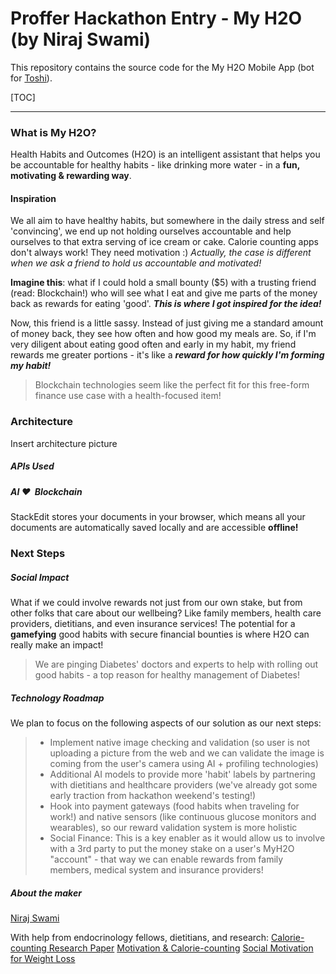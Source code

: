 Proffer Hackathon Entry - My H2O (by Niraj Swami)
===================

This repository contains the source code for the My H2O Mobile App (bot for [Toshi](https://toshi.org "Toshi")).  

[TOC]

----------

### What is My H2O?
Health Habits and Outcomes (H2O) is an intelligent assistant that helps you be accountable for healthy habits - like drinking more water - in a **fun, motivating & rewarding way**. 

#### **Inspiration**
We all aim to have healthy habits, but somewhere in the daily stress and self 'convincing', we end up not holding ourselves accountable and help ourselves to that extra serving of ice cream or cake. Calorie counting apps don't always work! They need motivation :)  _Actually, the case is different when we ask a friend to hold us accountable and motivated!_ 

**Imagine this**: what if I could hold a small bounty ($5) with a trusting friend (read: Blockchain!) who will see what I eat and give me parts of the money back as rewards for eating 'good'. **_This is where I got inspired for the idea!_**

Now, this friend is a little sassy. Instead of just giving me a standard amount of money back, they see how often and how good my meals are. So, if I'm very diligent about eating good often and early in my habit, my friend rewards me greater portions - it's like a _**reward for how quickly I'm forming my habit!**_ 

> Blockchain technologies seem like the perfect fit for this free-form finance use case with a health-focused item!

### Architecture
Insert architecture picture

##### APIs Used
##### AI&nbsp;❤️ &nbsp;Blockchain
StackEdit stores your documents in your browser, which means all your documents are automatically saved locally and are accessible **offline!**

### **Next Steps**
##### Social Impact
What if we could involve rewards not just from our own stake, but from other folks that care about our wellbeing? Like family members, health care providers, dietitians, and even insurance services! The potential for a __gamefying__ good habits with secure financial bounties is where H2O can really make an impact!

> We are pinging Diabetes' doctors and experts to help with rolling out good habits - a top reason for healthy management of Diabetes!  

##### Technology Roadmap

We plan to focus on the following aspects of our solution as our next steps:
>- Implement native image checking and validation (so user is not uploading a picture from the web and we can validate the image is coming from the user's camera using AI + profiling technologies)
>- Additional AI models to provide more 'habit' labels by partnering with dietitians and healthcare providers (we've already got some early traction from hackathon weekend's testing!) 
>- Hook into payment gateways (food habits when traveling for work!) and native sensors (like continuous glucose monitors and wearables), so our reward validation system is more holistic
>- Social Finance: This is a key enabler as it would allow us to involve with a 3rd party to put the money stake on a user's MyH2O "account" - that way we can enable rewards from family members, medical system and insurance providers! 

##### About the maker
[Niraj Swami](https://www.linkedin.com/in/nirajswami)

With help from endocrinology fellows, dietitians, and research:
[Calorie-counting Research Paper](https://www.semanticscholar.org/paper/Calorie-counting-compared-to-exchange-system-diets-Wing-Nowalk/cd91680eeb70836ae9f92bc5d06ad2308dce3d14)
[Motivation & Calorie-counting](https://www.ncbi.nlm.nih.gov/pubmed/28286739)
[Social Motivation for Weight Loss](https://www.ncbi.nlm.nih.gov/pubmed/29125393)
